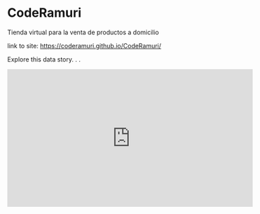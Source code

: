 # CodeRamuri
Tienda virtual para la venta de productos a domicilio

link to site: https://coderamuri.github.io/CodeRamuri/

Explore this data story. . .
<iframe width="560" height="315" src="https://www.youtube.com/embed/enjhlnqaXOE" frameborder="0" allow="accelerometer; autoplay; encrypted-media; gyroscope; picture-in-picture" allowfullscreen></iframe>
